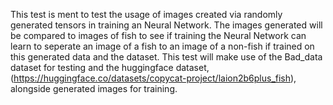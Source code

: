 This test is ment to test the usage of images created via randomly generated tensors in training an Neural Network.
The images generated will be compared to images of fish to see if training the Neural Network can learn to seperate an image of a fish to an image of a non-fish 
if trained on this generated data and the dataset.
This test will make use of the Bad_data dataset for testing and the huggingface dataset, (https://huggingface.co/datasets/copycat-project/laion2b6plus_fish), 
alongside generated images for training.
